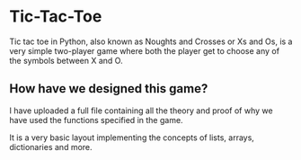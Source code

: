 # Tic-Tac-Toe
Tic tac toe in Python, also known as Noughts and Crosses or Xs and Os, is a very simple two-player game where both the player get to choose any of the symbols between X and O.


## How have we designed this game?

I have uploaded a full file containing all the theory and proof of why we have used the functions specified in the game. 

It is a very basic layout implementing the concepts of lists, arrays, dictionaries and more. 
